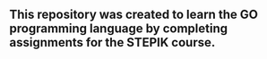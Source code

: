 ## This repository was created to learn the GO programming language by completing assignments for the STEPIK course.
